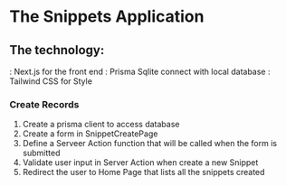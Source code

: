 # The Snippets Application

## The technology:

: Next.js for the front end
: Prisma Sqlite connect with local database
: Tailwind CSS for Style

### Create Records

1. Create a prisma client to access database
2. Create a form in SnippetCreatePage
3. Define a Serveer Action function that will be called when the form is submitted
4. Validate user input in Server Action when create a new Snippet
5. Redirect the user to Home Page that lists all the snippets created
